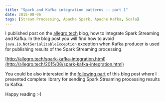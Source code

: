 ```yaml
---
title: "Spark and Kafka integration patterns -- part 1"
date: 2015-08-06
tags: [Stream Processing, Apache Spark, Apache Kafka, Scala]
---
```


I published post on the [allegro.tech](http://allegro.tech/) blog, how to integrate Spark Streaming and Kafka.
In the blog post you will find how to avoid `java.io.NotSerializableException` exception
when Kafka producer is used for publishing results of the Spark Streaming processing.

[http://allegro.tech/spark-kafka-integration.html](http://allegro.tech/2015/08/spark-kafka-integration.html)

You could be also interested in the
[following part](http://mkuthan.github.io/blog/2016/01/29/spark-kafka-integration2/) of this blog post where
I presented complete library for sending Spark Streaming processing results to Kafka. 

Happy reading :-)

